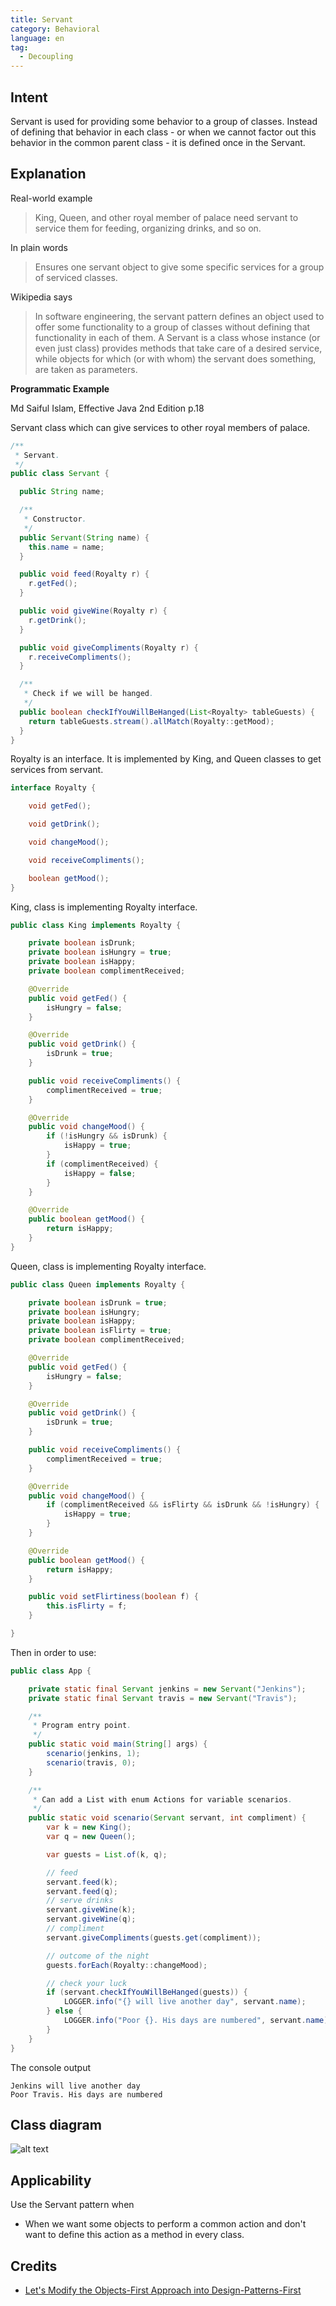 ```yaml
---
title: Servant
category: Behavioral
language: en
tag:
  - Decoupling
---
```


## Intent
Servant is used for providing some behavior to a group of classes.
Instead of defining that behavior in each class - or when we cannot factor out
this behavior in the common parent class - it is defined once in the Servant.

## Explanation

Real-world example

> King, Queen, and other royal member of palace need servant to service them for feeding,
> organizing drinks, and so on.

In plain words

> Ensures one servant object to give some specific services for a group of serviced classes.

Wikipedia says

> In software engineering, the servant pattern defines an object used to offer some functionality
> to a group of classes without defining that functionality in each of them. A Servant is a class
> whose instance (or even just class) provides methods that take care of a desired service, while
> objects for which (or with whom) the servant does something, are taken as parameters.

**Programmatic Example**

Md Saiful Islam, Effective Java 2nd Edition p.18

Servant class which can give services to other royal members of palace.

```java
/**
 * Servant.
 */
public class Servant {

  public String name;

  /**
   * Constructor.
   */
  public Servant(String name) {
    this.name = name;
  }

  public void feed(Royalty r) {
    r.getFed();
  }

  public void giveWine(Royalty r) {
    r.getDrink();
  }

  public void giveCompliments(Royalty r) {
    r.receiveCompliments();
  }

  /**
   * Check if we will be hanged.
   */
  public boolean checkIfYouWillBeHanged(List<Royalty> tableGuests) {
    return tableGuests.stream().allMatch(Royalty::getMood);
  }
}
```

Royalty is an interface. It is implemented by King, and Queen classes to get services from servant.

```java
interface Royalty {

    void getFed();

    void getDrink();

    void changeMood();

    void receiveCompliments();

    boolean getMood();
}
```
King, class is implementing Royalty interface.
```java
public class King implements Royalty {

    private boolean isDrunk;
    private boolean isHungry = true;
    private boolean isHappy;
    private boolean complimentReceived;

    @Override
    public void getFed() {
        isHungry = false;
    }

    @Override
    public void getDrink() {
        isDrunk = true;
    }

    public void receiveCompliments() {
        complimentReceived = true;
    }

    @Override
    public void changeMood() {
        if (!isHungry && isDrunk) {
            isHappy = true;
        }
        if (complimentReceived) {
            isHappy = false;
        }
    }

    @Override
    public boolean getMood() {
        return isHappy;
    }
}
```
Queen, class is implementing Royalty interface.
```java
public class Queen implements Royalty {

    private boolean isDrunk = true;
    private boolean isHungry;
    private boolean isHappy;
    private boolean isFlirty = true;
    private boolean complimentReceived;

    @Override
    public void getFed() {
        isHungry = false;
    }

    @Override
    public void getDrink() {
        isDrunk = true;
    }

    public void receiveCompliments() {
        complimentReceived = true;
    }

    @Override
    public void changeMood() {
        if (complimentReceived && isFlirty && isDrunk && !isHungry) {
            isHappy = true;
        }
    }

    @Override
    public boolean getMood() {
        return isHappy;
    }

    public void setFlirtiness(boolean f) {
        this.isFlirty = f;
    }

}
```

Then in order to use:

```java
public class App {

    private static final Servant jenkins = new Servant("Jenkins");
    private static final Servant travis = new Servant("Travis");

    /**
     * Program entry point.
     */
    public static void main(String[] args) {
        scenario(jenkins, 1);
        scenario(travis, 0);
    }

    /**
     * Can add a List with enum Actions for variable scenarios.
     */
    public static void scenario(Servant servant, int compliment) {
        var k = new King();
        var q = new Queen();

        var guests = List.of(k, q);

        // feed
        servant.feed(k);
        servant.feed(q);
        // serve drinks
        servant.giveWine(k);
        servant.giveWine(q);
        // compliment
        servant.giveCompliments(guests.get(compliment));

        // outcome of the night
        guests.forEach(Royalty::changeMood);

        // check your luck
        if (servant.checkIfYouWillBeHanged(guests)) {
            LOGGER.info("{} will live another day", servant.name);
        } else {
            LOGGER.info("Poor {}. His days are numbered", servant.name);
        }
    }
}
```

The console output

```
Jenkins will live another day
Poor Travis. His days are numbered
```


## Class diagram
![alt text](./etc/servant-pattern.png "Servant")

## Applicability
Use the Servant pattern when

* When we want some objects to perform a common action and don't want to define this action as a method in every class.

## Credits

* [Let's Modify the Objects-First Approach into Design-Patterns-First](http://edu.pecinovsky.cz/papers/2006_ITiCSE_Design_Patterns_First.pdf)
